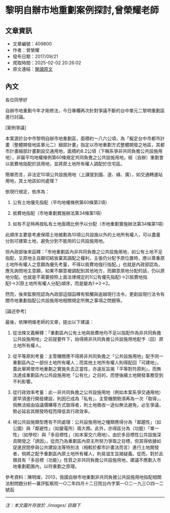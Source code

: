 # 黎明自辦市地重劃案例探討,曾榮耀老師

## 文章資訊
- 文章編號：409800
- 作者：曾榮耀
- 發布日期：2017/09/21
- 爬取時間：2025-02-02 20:26:02
- 原文連結：[閱讀原文](https://real-estate.get.com.tw/Columns/detail.aspx?no=409800)

## 內文
各位同學好

自辦市地重劃今年才剛修法，今日專欄再次針對爭議不斷的台中單元二黎明重劃區進行討論。

[案例爭議]

本案源於台中市黎明自辦市地重劃區，面積約一八六公頃，為「擬定台中市都市計畫（整體開發地區單元二）細部計畫」指定以市地重劃方式整體開發之地區，其都市計畫細部計畫劃設交通用地，面積約8.2公頃（下稱系爭非共同負擔公共設施用地），非屬平均地權條例第60條規定共同負擔之公共設施用地，經（自辦）重劃會以抵費地指配於該用地，並將原土地所有權人調配於住宅區。

簡單而言，非法定10項公共設施用地（上課提到國、道、綠、廣），如交通轉運站用地，其土地該如何處理？

依現行規定，依序為：

1. 公有土地優先指配（平均地權條例第60條第2項）

2. 抵費地指配（市地重劃實施辦法第34條第1項）

3. 如有不足時再按私有土地面積比例予以分配（市地重劃實施辦法第34條第1項）

此順序主要是考慮保障土地被劃為10項公共設施以外的土地所有權人，可以盡量分到可建築土地，避免分到不能用的公共設施用地。

但內政部後來函釋：「市地重劃區內非共同負擔之公共設施用地，如公有土地不足指配，又原地主自願切結放棄其調配之權利，主張仍分配予原位置時，應以尊重原土地所有權人之意願為優先考量，不得以抵費地強行指配。」也就是內政部認為，應先詢問地主意願，如果不願意被調配到其他地方，而願意原地分配的話，仍以原地分配。也就是不需要按照上面法律規定的1(公有優先指配)→2(抵費地指配)→3(原土地所有權人分配)順序，而是變為1→3→2。

然而，後來監察院認為內政部這個函釋有牴觸與逾越現行法令，更創設現行法令有關市地重劃指配公共設施用地相關規定所無之事項之問題等。

[論述參考]

最後，依陳明燦老師的文章，提出以下建議：

1. 從法條文義解釋：「重劃區內公有土地與抵費地均不足以指配作為非共同負擔公共設施用地」之前提要件下，始得將非共同負擔公共設施用地配予（回）原土地所有權人。

2. 從平等原則考量：主管機關應不得將非共同負擔之「公共設施用地」配予同一重劃區內之一部份土地所有權人；而其他土地所有權人則得配回「可建地」，蓋此舉將使市地重劃之實施失去正當性，亦違反旨揭「平等對符原則」，而無法達成重劃區內公共設施用地「公有化」之目的，而使後續土地開發事務受到不利影響。

3. 從行政效率考量：此一非共同負擔之公共設施用地（例如本案系爭交通用地）遲早須進行開發建設，則因已成為「私有」，主管機關勢須再為一次「取得」，倘無法經由協議價購等方式取得者，則土地徵收一途似無法避免，必生爭議，勢必延宕其開發時程而降低其行政效率。

4. 視公共設施類型應有不同處理：公共設施用地之種類應得分為「鄰趨性」（如公園）與「鄰避性」（如變電所）兩大類。此外，亦得區分為（功能）「單一性」（如學校）與「多目標性」（如本案交六用地）。由於多目標性公共設施深具開發之「誘因」，從而乃為重劃區內原主所努力爭取之目標，但其得依據如促進民間參與公共建設法等特別法（相較於都市計畫法而言）進行土地開發者，倘將之配予重劃區內原土地所有權人，則易滋生旨揭疑義。從而，對於此類具有「多目標（功能）」性質之非共同負擔公共設施用地，建議不應劃入市地重劃範圍內，以符重劃之原理。

參考資料：陳明燦，2013，我國自辦市地重劃非共同負擔公共設施用地指配相關法制問題分析—兼評監察院一○二年四月十二日院台內字第一○二一九三○四一二號函

---
*注：本文圖片存放於 ./images/ 目錄下*
